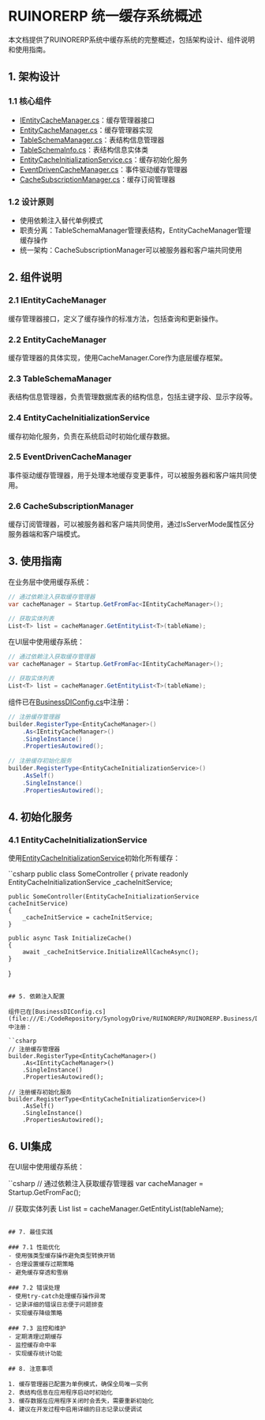 # RUINORERP 统一缓存系统概述

本文档提供了RUINORERP系统中缓存系统的完整概述，包括架构设计、组件说明和使用指南。

## 1. 架构设计

### 1.1 核心组件
- [IEntityCacheManager.cs](file:///E:/CodeRepository/SynologyDrive/RUINORERP/RUINORERP.Business/CommService/IEntityCacheManager.cs)：缓存管理器接口
- [EntityCacheManager.cs](file:///E:/CodeRepository/SynologyDrive/RUINORERP/RUINORERP.Business/CommService/EntityCacheManager.cs)：缓存管理器实现
- [TableSchemaManager.cs](file:///E:/CodeRepository/SynologyDrive/RUINORERP/RUINORERP.Business/CommService/TableSchemaManager.cs)：表结构信息管理器
- [TableSchemaInfo.cs](file:///E:/CodeRepository/SynologyDrive/RUINORERP/RUINORERP.Business/CommService/TableSchemaInfo.cs)：表结构信息实体类
- [EntityCacheInitializationService.cs](file:///E:/CodeRepository/SynologyDrive/RUINORERP/RUINORERP.Business/CommService/EntityCacheInitializationService.cs)：缓存初始化服务
- [EventDrivenCacheManager.cs](file:///E:/CodeRepository/SynologyDrive/RUINORERP/RUINORERP.Business/CommService/EventDrivenCacheManager.cs)：事件驱动缓存管理器
- [CacheSubscriptionManager.cs](file:///E:/CodeRepository/SynologyDrive/RUINORERP/RUINORERP.Business/CommService/CacheSubscriptionManager.cs)：缓存订阅管理器

### 1.2 设计原则
- 使用依赖注入替代单例模式
- 职责分离：TableSchemaManager管理表结构，EntityCacheManager管理缓存操作
- 统一架构：CacheSubscriptionManager可以被服务器和客户端共同使用

## 2. 组件说明

### 2.1 IEntityCacheManager
缓存管理器接口，定义了缓存操作的标准方法，包括查询和更新操作。

### 2.2 EntityCacheManager
缓存管理器的具体实现，使用CacheManager.Core作为底层缓存框架。

### 2.3 TableSchemaManager
表结构信息管理器，负责管理数据库表的结构信息，包括主键字段、显示字段等。

### 2.4 EntityCacheInitializationService
缓存初始化服务，负责在系统启动时初始化缓存数据。

### 2.5 EventDrivenCacheManager
事件驱动缓存管理器，用于处理本地缓存变更事件，可以被服务器和客户端共同使用。

### 2.6 CacheSubscriptionManager
缓存订阅管理器，可以被服务器和客户端共同使用，通过IsServerMode属性区分服务器端和客户端模式。

## 3. 使用指南

在业务层中使用缓存系统：

```csharp
// 通过依赖注入获取缓存管理器
var cacheManager = Startup.GetFromFac<IEntityCacheManager>();

// 获取实体列表
List<T> list = cacheManager.GetEntityList<T>(tableName);
```

在UI层中使用缓存系统：

```csharp
// 通过依赖注入获取缓存管理器
var cacheManager = Startup.GetFromFac<IEntityCacheManager>();

// 获取实体列表
List<T> list = cacheManager.GetEntityList<T>(tableName);
```

组件已在[BusinessDIConfig.cs](file:///E:/CodeRepository/SynologyDrive/RUINORERP/RUINORERP.Business/DI/BusinessDIConfig.cs)中注册：

```csharp
// 注册缓存管理器
builder.RegisterType<EntityCacheManager>()
    .As<IEntityCacheManager>()
    .SingleInstance()
    .PropertiesAutowired();
    
// 注册缓存初始化服务
builder.RegisterType<EntityCacheInitializationService>()
    .AsSelf()
    .SingleInstance()
    .PropertiesAutowired();
```

## 4. 初始化服务

### 4.1 EntityCacheInitializationService
使用[EntityCacheInitializationService](file:///E:/CodeRepository/SynologyDrive/RUINORERP/RUINORERP.Business/CommService/EntityCacheInitializationService.cs)初始化所有缓存：

``csharp
public class SomeController
{
    private readonly EntityCacheInitializationService _cacheInitService;
    
    public SomeController(EntityCacheInitializationService cacheInitService)
    {
        _cacheInitService = cacheInitService;
    }
    
    public async Task InitializeCache()
    {
        await _cacheInitService.InitializeAllCacheAsync();
    }
}
```

## 5. 依赖注入配置

组件已在[BusinessDIConfig.cs](file:///E:/CodeRepository/SynologyDrive/RUINORERP/RUINORERP.Business/DI/BusinessDIConfig.cs)中注册：

``csharp
// 注册缓存管理器
builder.RegisterType<EntityCacheManager>()
    .As<IEntityCacheManager>()
    .SingleInstance()
    .PropertiesAutowired();
    
// 注册缓存初始化服务
builder.RegisterType<EntityCacheInitializationService>()
    .AsSelf()
    .SingleInstance()
    .PropertiesAutowired();
```

## 6. UI集成

在UI层中使用缓存系统：

``csharp
// 通过依赖注入获取缓存管理器
var cacheManager = Startup.GetFromFac<IEntityCacheManager>();

// 获取实体列表
List<T> list = cacheManager.GetEntityList<T>(tableName);
```

## 7. 最佳实践

### 7.1 性能优化
- 使用强类型缓存操作避免类型转换开销
- 合理设置缓存过期策略
- 避免缓存穿透和雪崩

### 7.2 错误处理
- 使用try-catch处理缓存操作异常
- 记录详细的错误日志便于问题排查
- 实现缓存降级策略

### 7.3 监控和维护
- 定期清理过期缓存
- 监控缓存命中率
- 实现缓存统计功能

## 8. 注意事项

1. 缓存管理器已配置为单例模式，确保全局唯一实例
2. 表结构信息在应用程序启动时初始化
3. 缓存数据在应用程序关闭时会丢失，需要重新初始化
4. 建议在开发过程中启用详细的日志记录以便调试